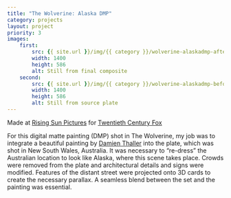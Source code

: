 ```yaml
---
title: "The Wolverine: Alaska DMP"
category: projects
layout: project
priority: 3
images:
	first:
		src: {{ site.url }}/img/{{ category }}/wolverine-alaskadmp-after.jpg
		width: 1400
		height: 586
		alt: Still from final composite
	second:
		src: {{ site.url }}/img/{{ category }}/wolverine-alaskadmp-before.jpg
		width: 1400
		height: 586
		alt: Still from source plate
---
```


<p class="subhead">Made at <a href="http://rsp.com.au/" target="_blank">Rising Sun Pictures</a> for <a href="	http://www.foxmovies.com/" target="_blank">Twentieth Century Fox</a></p>

For this digital matte painting (DMP) shot in The Wolverine, my job was to integrate a beautiful painting by <a href="http://www.damienthaller.com.au/" target="_blank">Damien Thaller</a> into the plate, which was shot in New South Wales, Australia. It was necessary to “re-dress” the Australian location to look like Alaska, where this scene takes place. Crowds were removed from the plate and architectural details and signs were modified. Features of the distant street were projected onto 3D cards to create the necessary parallax. A seamless blend between the set and the painting was essential.
